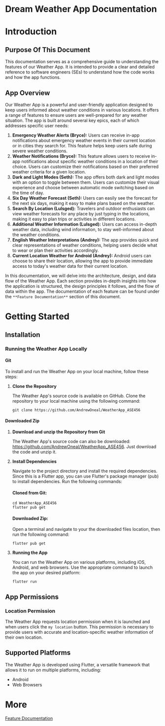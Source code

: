# Dream Weather App Documentation
# Introduction

## Purpose Of This Document

This documentation serves as a comprehensive guide to understanding the features of our Weather App. It is intended to provide a clear and detailed reference to software engineers (SEs) to understand how the code works and how the app functions.

## App Overview

Our Weather App is a powerful and user-friendly application designed to keep users informed about weather conditions in various locations. It offers a range of features to ensure users are well-prepared for any weather situation. The app is built around several key epics, each of which addresses specific user needs:

1. **Emergency Weather Alerts (Bryce):** Users can receive in-app notifications about emergency weather events in their current location or in cities they search for. This feature helps keep users safe during severe weather conditions.
2. **Weather Notifications (Bryce):** This feature allows users to receive in-app notifications about specific weather conditions in a location of their choice. Users can customize their notifications based on their preferred weather criteria for a given location.
3. **Dark and Light Modes (Seth):** The app offers both dark and light modes with an option to toggle between them. Users can customize their visual experience and choose between automatic mode switching based on the time of day.
4. **Six Day Weather Forecast (Seth):** Users can easily see the forecast for the next six days, making it easy to make plans based on the weather.
5. **Search By Location (Lulsged):** Travelers and outdoor enthusiasts can view weather forecasts for any place by just typing in the locations, making it easy to plan trips or activities in different locations.
6. **Additional Weather Information (Lulsged):** Users can access in-depth weather data, including wind information, to stay well-informed about the weather conditions.
7. **English Weather Interpretations (Andrey):** The app provides quick and clear representations of weather conditions, helping users decide what to wear or plan their activities accordingly.
8. **Current Location Weather for Android (Andrey):** Android users can choose to share their location, allowing the app to provide immediate access to today's weather data for their current location.

In this documentation, we will delve into the architecture, design, and data flow of the Weather App. Each section provides in-depth insights into how the application is structured, the design principles it follows, and the flow of data within the app. The documentation of each feature can be found under the `**Feature Documentation**` section of this document. 

# Getting Started

## Installation

### Running the Weather App Locally

#### Git

To install and run the Weather App on your local machine, follow these steps:

1. **Clone the Repository**
    
    The Weather App's source code is available on GitHub. Clone the repository to your local machine using the following command:
    
    ```
    git clone https://github.com/AndrewOneal/WeatherApp_ASE456
    ```

#### Downloaded Zip

1. **Download and unzip the Repository from Git**

   The Weather App's source code can also be downloaded: https://github.com/AndrewOneal/WeatherApp_ASE456. Just download the code and unzip it.
    
3. **Install Dependencies**
    
    Navigate to the project directory and install the required dependencies. Since this is a Flutter app, you can use Flutter's package manager (pub) to install dependencies. Run the following commands:

   #### Cloned from Git:
    
    ```
    cd WeatherApp_ASE456
    flutter pub get
    ```

   #### Downloaded Zip:

   Open a terminal and navigate to your the downloaded files location, then run the following command:

    ```
    flutter pub get
    ```
   
    
5. **Running the App**
    
    You can run the Weather App on various platforms, including iOS, Android, and web browsers. Use the appropriate command to launch the app on your desired platform:
    
    ```
    flutter run
    ```
    

## App Permissions

### Location Permission

The Weather App requests location permission when it is launched and when users click the `my location` button. This permission is necessary to provide users with accurate and location-specific weather information of their own location. 

## Supported Platforms

The Weather App is developed using Flutter, a versatile framework that allows it to run on multiple platforms, including:

- Android
- Web Browsers

# More

[Feature Documentation](https://github.com/AndrewOneal/WeatherApp_ASE456/tree/main/documentation)
